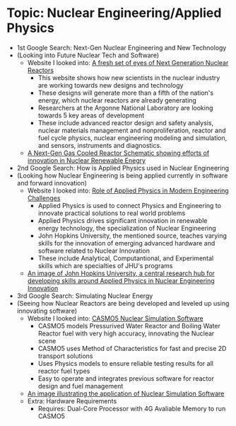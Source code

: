 # Topic: Nuclear Engineering/Applied Physics
* 1st Google Search: Next-Gen Nuclear Engineering and New Technology
* (Looking into Future Nuclear Tech and Software)
  * Website I looked into: [A fresh set of eyes of Next Generation Nuclear Reactors](https://www.anl.gov/article/a-fresh-set-of-eyes-on-nextgeneration-nuclear-reactors)
    * This website shows how new scientists in the nuclear industry are working towards new designs and technology
    * These designs will generate more than a fifth of the nation's energy, which nuclear reactors are already generating
    * Researchers at the Argonne National Laboratory are looking towards 5 key areas of development
    * These include advanced reactor design and safety analysis, nuclear materials management and nonproliferation, reactor and fuel cycle physics, nuclear engineering modeling and simulation, and sensors, instruments and  diagnostics.
   * [A Next-Gen Gas Cooled Reactor Schematic showing efforts of innovation in Nuclear Renewable Enegry](https://www.gen-4.org/sites/default/files/styles/imageslider/public/2024-12/GFR%20w%20Logo_0.png?h=96181b0b&itok=h5W7hVjI)
* 2nd Google Search: How is Applied Physics used in Nuclear Engineering
* (Looking how Nuclear Engineering is being applied currently in software and forward innovation)
  * Website I looked into: [Role of Applied Physics in Modern Engineering Challenges](https://ep.jhu.edu/news/the-role-of-applied-physics-in-modern-engineering-challenges)
    * Applied Physics is used to connect Physics and Engineering to innovate practical solutions to real world problems
    * Applied Physics drives significant innovation in renewable energy technology, the specialization of Nuclear Engineering
    * John Hopkins University, the mentioned source, teaches varying skills for the innovation of emerging advanced hardware and software related to Nuclear Innovation
    * These include Analytical, Computantional, and Experimental skills which are specialties of JHU's programs
   * [An image of John Hopkins University, a central research hub for developing skills around Applied Physics in Nuclear Engineering Innovation](https://engineering.jhu.edu/wp-content/uploads/2020/06/whiting-campus-baltimore-1440x810.jpg)
* 3rd Google Search: Simulating Nuclear Energy
* (Seeing how Nuclear Reactors are being developed and leveled up using innovating software)
  * Website I looked into: [CASMO5 Nuclear Simulation Software](https://www.studsvik.com/key-offerings/nuclear-simulation-software/software-products/casmo5/)
    * CASMO5 models Pressurived Water Reactor and Boiling Water Reactor fuel with very high accuracy, innovating the Nuclear scene
    * CASMO5 uses Method of Characteristics for fast and precise 2D transport solutions
    * Uses Physics models to ensure reliable testing results for all reactor fuel types
    * Easy to operate and integrates previous software for reactor design and fuel management
   * [An image illustrating the application of Nuclear Simulation Software](https://ne.ncsu.edu/rdfmg/wp-content/uploads/sites/4/2018/02/monitor1-1200x675.png)
   * Extra: Hardware Requirements
     * Requires: Dual-Core Processor with 4G Avaliable Memory to run CASMO5

